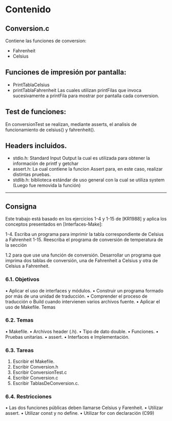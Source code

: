 # Contenido

##  Conversion.c
Contiene las funciones de conversion:
- Fahrenheit
- Celsius

## Funciones de impresión por pantalla:

- PrintTablaCelsius
- printTablaFahrenheit
Las cuales utilizan printFilas que invoca sucesivamente a printFila para mostrar por pantalla cada conversion.

## Test de funciones:

En conversionTest se realizan, mediante asserts, el analisis de funcionamiento de celsius() y fahrenheit().

## Headers incluidos.

- stdio.h: Standard Input Output la cual es utilizada para obtener la información de printf y getchar
- assert.h: La cual contiene la funcion Assert para, en este caso, realizar distintas pruebas.
- stdlib.h: biblioteca estándar de uso general con la cual se utiliza system (Luego fue removida la función)

--------------------------------------------------------------------------------------------------------------------------------------

## Consigna

Este trabajo está basado en los ejercicios 1-4 y 1-15 de [KR1988] y aplica los
conceptos presentados en [Interfaces-Make]:

1-4. Escriba un programa para imprimir la tabla correspondiente de
Celsius a Fahrenheit
1-15. Reescriba el programa de conversión de temperatura de la sección

1.2 para que use una función de conversión.
Desarrollar un programa que imprima dos tablas de conversión, una de
Fahrenheit a Celsius y otra de Celsius a Fahrenheit.

### 6.1. Objetivos
• Aplicar el uso de interfaces y módulos.
• Construir un programa formado por más de una unidad de traducción.
• Comprender el proceso de traducción o Build cuando intervienen varios
archivos fuente.
• Aplicar el uso de Makefile.
Temas

### 6.2. Temas
• Makefile.
• Archivos header (.h).
• Tipo de dato double.
• Funciones.
• Pruebas unitarias.
• assert.
• Interfaces e Implementación.

### 6.3. Tareas
1. Escribir el Makefile.
2. Escribir Conversion.h
3. Escribir ConversionTest.c
4. Escribir Conversion.c
5. Escribir TablasDeConversion.c.

### 6.4. Restricciones
• Las dos funciones públicas deben llamarse Celsius y Farenheit.
• Utilizar assert.
• Utilizar const y no define.
• Utilizar for con declaración (C99)
